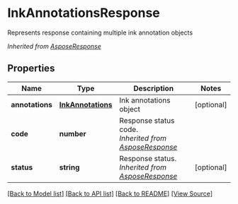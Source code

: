 ﻿# InkAnnotationsResponse
Represents response containing multiple ink annotation objects

*Inherited from [AsposeResponse](AsposeResponse.md)*
## Properties
Name | Type | Description | Notes
------------ | ------------- | ------------- | -------------
**annotations** | [**InkAnnotations**](InkAnnotations.md) | Ink annotations object | [optional]
**code** | **number** | Response status code.<br />*Inherited from [AsposeResponse](AsposeResponse.md)* | 
**status** | **string** | Response status.<br />*Inherited from [AsposeResponse](AsposeResponse.md)* | [optional]

[[Back to Model list]](../README.md#documentation-for-models) [[Back to API list]](../README.md#documentation-for-api-endpoints) [[Back to README]](../README.md) [[View Source]](../src/models/inkAnnotationsResponse.ts)

